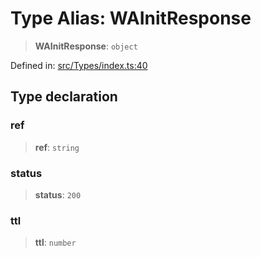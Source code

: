 # Type Alias: WAInitResponse

> **WAInitResponse**: `object`

Defined in: [src/Types/index.ts:40](https://github.com/Fokusdotid/bail/blob/8b525f9ebcc20cb9acd0f880b6ad58976e38b117/src/Types/index.ts#L40)

## Type declaration

### ref

> **ref**: `string`

### status

> **status**: `200`

### ttl

> **ttl**: `number`
